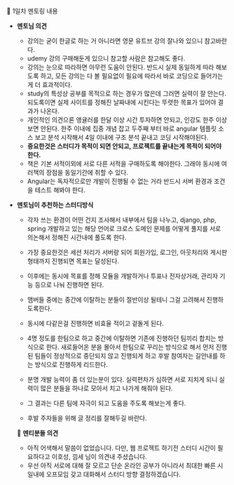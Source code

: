 :memo: 1일차 멘토링 내용

- **멘토님 의견**
  - 강의는 굳이 한글로 하는 거 아니라면 영문 유트브 강의 잘나와 있으니 참고바란다.
  - udemy 강의 구매해둔게 있으니 참고할 사람은 참고해도 좋다.
  - 강의는 눈으로 따라하면 아무런 도움이 안된다. 반드시 실제 동일하게 따라 해보도록 하고, 모든 강의는 다 볼 필요없이 필요에 따라서 바로 코딩으로 들어가는게 더 효과적이다.
  - study의 특성상 공부를 목적으로 하는 경우가 많은데 그러면 실력이 잘 안는다. 되도록이면 실제 사이트를 정해진 날짜내에 시킨다는 뚜렷한 목표가 있어야 결과가 나온다.
  - 개인적인 의견으론 앵귤러를 한달 이상 시간 투자하면 안되고, 인강도 한주 이상 보면 안된다. 한주 이내에 집중 개념 잡고 두주째 부터 바로 angular 템플릿 소스 보고 분석 시작해서 4일 이내에 구조 분석 끝내고 코딩 시작해야된다.
  - **중요한것은 스터디가 목적이 되면 안되고, 프로젝트를 끝내는게 목적이 되어야 한다.**
  - 책은 기본 서적이외에 서로 다른 서적을 구매하도록 해야한다. 그래야 동시에 여러책의 장점을 동일기간에 취할 수 있다.
  - Angular는 독자적으로만 개발이 진행될 수 없는 거라 반드시 서버 환경과 조건을 테스트 해봐야 한다. <br>

- **멘토님이 추천하는 스터디방식**
  - 각자 쓰는 환경이 어떤 건지 조사해서 내부에서 팀을 나누고, django, php, spring 개발하고 있는 해당 언어로 크로스 도메인 문제를 어떻게 풀지를 서로 의논해서 정해진 시간내에 풀도록 한다.

  - 가장 중요한것은 세션 처리가 서버랑 되어 회원가입, 로그인, 아웃처리와 게시판 형태까지 진행되면 목표는 달성된다.
  - 이후에는 동시에 목표를 정해 모듈을 개발하거나 투표나 전자상거래, 관리자 기능 등으로 나눠 진행하면 된다.
  - 맴버들 중에는 중간에 이탈하는 분들이 절반이상 될테니 그걸 고려해서 진행하도록한다.
  - 동시에 다같은걸 진행하면 비효율 적이고 겉돌게 된다.
  - 4명 정도를 한팀으로 하고 중간에 이탈하면 기존에 진행하던 팀끼리 합치는 방식으로 한다. 새로들어온 분을 몰아서 한팀으로 꾸리는 방식으로 해서 먼저 진행된 팀들이 정상적으로 중단되지 않고 진행되게 하고 후발 참여자는 길안내를 하는 방식으로 진행하게 리드한다.
  - 분명 개발 능력이 좀 더 있는분이 있다. 실력편차가 심하면 서로 지치게 되니 실력이 많은 분들을 하나로 모아서 치고 나가게 해줘야 된다.
  - 그 결과는 다른 팀에 자극이 되고 도움을 주도록 해보는게 좋다.
  - 후발 주자들을 위해 글 정리를 잘해두길 바란다.

  :memo: **멘티분들 의견**
  - 아직 어색해서 말씀이 없었습니다. 다만, 웹 프로젝트 하기전 스터디 시간이 필요하다고 이호성, 낌세 님이 의견내 주셨습니다.
  - 우선 아직 서로에 대해 잘 모르고 단순 온라인 공부가 아니라서 최대한 빠른 시일내에 오프모임 갖고 대화해서 스터디 방향 결정하겠습니다. 
